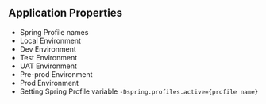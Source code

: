 ## Application Properties
- Spring Profile names
 - Local Environment
 - Dev Environment
 - Test Environment
 - UAT Environment
 - Pre-prod Environment
 - Prod Environment
- Setting Spring Profile variable `-Dspring.profiles.active={profile name}`

